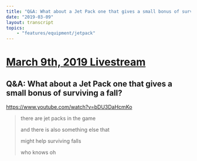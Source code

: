 ```yaml
---
title: "Q&A: What about a Jet Pack one that gives a small bonus of surviving a fall?"
date: "2019-03-09"
layout: transcript
topics:
    - "features/equipment/jetpack"
---
```

# [March 9th, 2019 Livestream](../2019-03-09.md)
## Q&A: What about a Jet Pack one that gives a small bonus of surviving a fall?
https://www.youtube.com/watch?v=bDU3DaHcmKo
> there are jet packs in the game
> 
> and there is also something else that
> 
> might help surviving falls
> 
> who knows oh
> 
